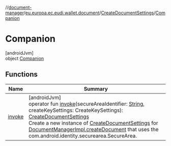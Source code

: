 //[document-manager](../../../../index.md)/[eu.europa.ec.eudi.wallet.document](../../index.md)/[CreateDocumentSettings](../index.md)/[Companion](index.md)

# Companion

[androidJvm]\
object [Companion](index.md)

## Functions

| Name | Summary |
|---|---|
| [invoke](invoke.md) | [androidJvm]<br>operator fun [invoke](invoke.md)(secureAreaIdentifier: [String](https://kotlinlang.org/api/latest/jvm/stdlib/kotlin/-string/index.html), createKeySettings: CreateKeySettings): [CreateDocumentSettings](../index.md)<br>Create a new instance of [CreateDocumentSettings](../index.md) for [DocumentManagerImpl.createDocument](../../-document-manager-impl/create-document.md) that uses the com.android.identity.securearea.SecureArea. |
